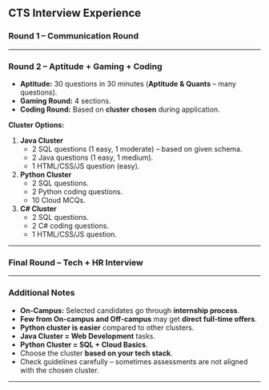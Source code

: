 ## CTS Interview Experience

### **Round 1** – Communication Round

---

### **Round 2** – Aptitude + Gaming + Coding
- **Aptitude:** 30 questions in 30 minutes (**Aptitude & Quants** – many questions).  
- **Gaming Round:** 4 sections.  
- **Coding Round:** Based on **cluster chosen** during application.

**Cluster Options:**
1. **Java Cluster**
   - 2 SQL questions (1 easy, 1 moderate) – based on given schema.
   - 2 Java questions (1 easy, 1 medium).
   - 1 HTML/CSS/JS question (easy).
2. **Python Cluster**
   - 2 SQL questions.
   - 2 Python coding questions.
   - 10 Cloud MCQs.
3. **C# Cluster**
   - 2 SQL questions.
   - 2 C# coding questions.
   - 1 HTML/CSS/JS question.

---

### **Final Round** – Tech + HR Interview

---

### **Additional Notes**
- **On-Campus:** Selected candidates go through **internship process**.  
- **Few from On-campus and Off-campus** may get **direct full-time offers**.  
- **Python cluster is easier** compared to other clusters.  
- **Java Cluster = Web Development** tasks.  
- **Python Cluster = SQL + Cloud Basics**.  
- Choose the cluster **based on your tech stack**.  
- Check guidelines carefully – sometimes assessments are not aligned with the chosen cluster.

---
